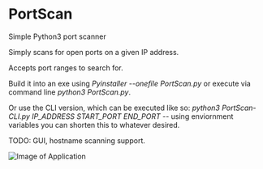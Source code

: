 # PortScan
Simple Python3 port scanner

Simply scans for open ports on a given IP address. 

Accepts port ranges to search for. 

Build it into an exe using *Pyinstaller --onefile PortScan.py* or execute via command line *python3 PortScan.py*.

Or use the CLI version, which can be executed like so: *python3 PortScan-CLI.py IP_ADDRESS START_PORT END_PORT* -- using enviornment variables you can shorten this to whatever desired.

TODO: GUI, hostname scanning support.

![Image of Application](https://i.imgur.com/IIeTu1B.png)
